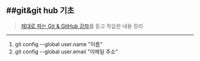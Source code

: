 ##git&git hub 기초
-------------------------------
> [제대로 파는 Git & GitHub 강좌](https://www.youtube.com/watch?v=1I3hMwQU6GU&t=1443s)를 듣고 학습한 내용 정리
***
1. git config --global user.name "이름"
2. git config --global user.email "이메일 주소"
